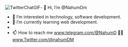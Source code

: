 ![TwitterChatGIF](https://github.com/NahumDm/NahumDm/assets/125828886/00fdf5cf-02a7-4346-9e86-e2157c7490fa)- 👋 Hi, I’m @NahumDm
- 👀 I’m interested in technology, software development.
- 🌱 I’m currently learning web development.
- 
- 📫 How to reach me
    www.telegram.com/@NahumD
  🫴🏾 www.Twitter.com/@nahumDM
  

<!---
NahumDm/NahumDm is a ✨ special ✨ repository because its `README.md` (this file) appears on your GitHub profile.
You can click the Preview link to take a look at your changes.
--->
